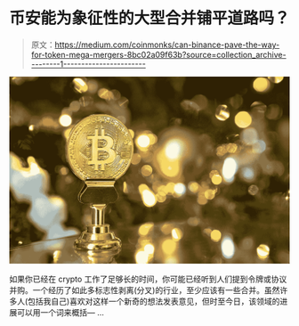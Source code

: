 # 币安能为象征性的大型合并铺平道路吗？

> 原文：<https://medium.com/coinmonks/can-binance-pave-the-way-for-token-mega-mergers-8bc02a09f63b?source=collection_archive---------1----------------------->

![](img/1957fb40d12c901321f82f2b2b8b531a.png)

如果你已经在 crypto 工作了足够长的时间，你可能已经听到人们提到令牌或协议并购。一个经历了如此多标志性剥离(分叉)的行业，至少应该有一些合并。虽然许多人(包括我自己)喜欢对这样一个新奇的想法发表意见，但时至今日，该领域的进展可以用一个词来概括— …